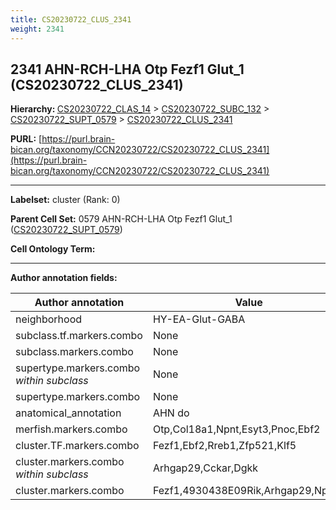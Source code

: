 ```yaml
---
title: CS20230722_CLUS_2341
weight: 2341
---
```

## 2341 AHN-RCH-LHA Otp Fezf1 Glut_1 (CS20230722_CLUS_2341)
<b>Hierarchy: </b>
[CS20230722_CLAS_14](../CS20230722_CLAS_14) >
[CS20230722_SUBC_132](../CS20230722_SUBC_132) >
[CS20230722_SUPT_0579](../CS20230722_SUPT_0579) >
[CS20230722_CLUS_2341](../CS20230722_CLUS_2341)

**PURL:** [https://purl.brain-bican.org/taxonomy/CCN20230722/CS20230722_CLUS_2341](https://purl.brain-bican.org/taxonomy/CCN20230722/CS20230722_CLUS_2341)

---


**Labelset:** cluster (Rank: 0)

**Parent Cell Set:** 0579 AHN-RCH-LHA Otp Fezf1 Glut_1 ([CS20230722_SUPT_0579](../CS20230722_SUPT_0579))



**Cell Ontology Term:** 

[MARKER GENES.]: #


---

[TRANSFERRED ANNOTATIONS.]: #


[AUTHOR ANNOTATION FIELDS.]: #


**Author annotation fields:**

| Author annotation | Value |
|-------------------|-------|
|neighborhood|HY-EA-Glut-GABA|
|subclass.tf.markers.combo|None|
|subclass.markers.combo|None|
|supertype.markers.combo _within subclass_|None|
|supertype.markers.combo|None|
|anatomical_annotation|AHN do|
|merfish.markers.combo|Otp,Col18a1,Npnt,Esyt3,Pnoc,Ebf2|
|cluster.TF.markers.combo|Fezf1,Ebf2,Rreb1,Zfp521,Klf5|
|cluster.markers.combo _within subclass_|Arhgap29,Cckar,Dgkk|
|cluster.markers.combo|Fezf1,4930438E09Rik,Arhgap29,Npffr1|
